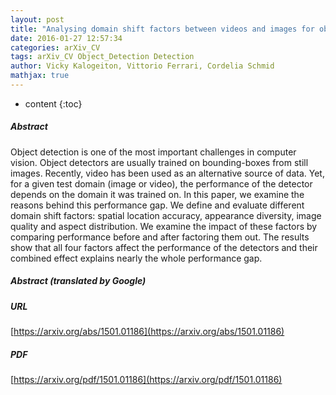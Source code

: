```yaml
---
layout: post
title: "Analysing domain shift factors between videos and images for object detection"
date: 2016-01-27 12:57:34
categories: arXiv_CV
tags: arXiv_CV Object_Detection Detection
author: Vicky Kalogeiton, Vittorio Ferrari, Cordelia Schmid
mathjax: true
---
```


* content
{:toc}

##### Abstract
Object detection is one of the most important challenges in computer vision. Object detectors are usually trained on bounding-boxes from still images. Recently, video has been used as an alternative source of data. Yet, for a given test domain (image or video), the performance of the detector depends on the domain it was trained on. In this paper, we examine the reasons behind this performance gap. We define and evaluate different domain shift factors: spatial location accuracy, appearance diversity, image quality and aspect distribution. We examine the impact of these factors by comparing performance before and after factoring them out. The results show that all four factors affect the performance of the detectors and their combined effect explains nearly the whole performance gap.

##### Abstract (translated by Google)


##### URL
[https://arxiv.org/abs/1501.01186](https://arxiv.org/abs/1501.01186)

##### PDF
[https://arxiv.org/pdf/1501.01186](https://arxiv.org/pdf/1501.01186)

